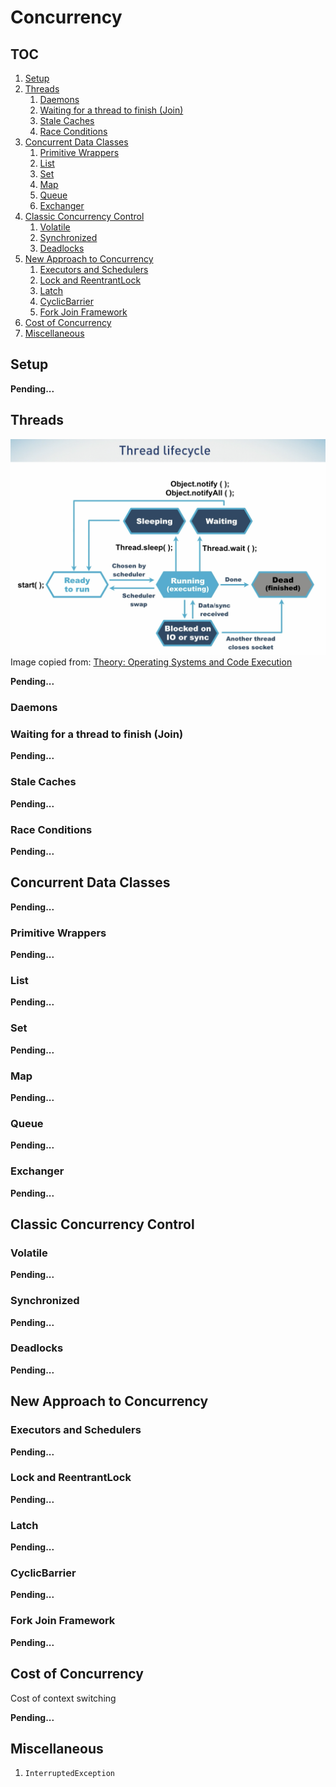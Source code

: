 # Concurrency

## TOC

1. [Setup](#setup)
1. [Threads](#threads)
    1. [Daemons](#daemons)
    1. [Waiting for a thread to finish (Join)](#waiting-for-a-thread-to-finish-join)
    1. [Stale Caches](#stale-caches)
    1. [Race Conditions](#race-conditions)
1. [Concurrent Data Classes](#concurrent-data-classes)
    1. [Primitive Wrappers](#primitive-wrappers)
    1. [List](#list)
    1. [Set](#set)
    1. [Map](#map)
    1. [Queue](#queue)
    1. [Exchanger](#exchanger)
1. [Classic Concurrency Control](#classic-concurrency-control)
    1. [Volatile](#volatile)
    1. [Synchronized](#synchronized)
    1. [Deadlocks](#deadlocks)
1. [New Approach to Concurrency](#new-approach-to-concurrency)
    1. [Executors and Schedulers](#executors-and-schedulers)
    1. [Lock and ReentrantLock](#lock-and-reentrantlock)
    1. [Latch](#latch)
    1. [CyclicBarrier](#cyclicbarrier)
    1. [Fork Join Framework](#fork-join-framework)
1. [Cost of Concurrency](#cost-of-concurrency)
1. [Miscellaneous](#miscellaneous)

## Setup

**Pending...**

## Threads

![Thread Lifecycle](assets/images/Thread%20Lifecycle.png)
Image copied from: [Theory: Operating Systems and Code Execution](https://learning.oreilly.com/videos/optimizing-java/9781492044673/9781492044673-video323887)

**Pending...**

### Daemons

### Waiting for a thread to finish (Join)

**Pending...**

### Stale Caches

**Pending...**

### Race Conditions

**Pending...**

## Concurrent Data Classes

**Pending...**

### Primitive Wrappers

**Pending...**

### List

**Pending...**

### Set

**Pending...**

### Map

**Pending...**

### Queue

**Pending...**

### Exchanger

**Pending...**

## Classic Concurrency Control

### Volatile

**Pending...**

### Synchronized

**Pending...**

### Deadlocks

**Pending...**

## New Approach to Concurrency

### Executors and Schedulers

**Pending...**

### Lock and ReentrantLock

**Pending...**

### Latch

**Pending...**

### CyclicBarrier

**Pending...**

### Fork Join Framework

**Pending...**

## Cost of Concurrency

Cost of context switching

**Pending...**

## Miscellaneous

1. `InterruptedException`
